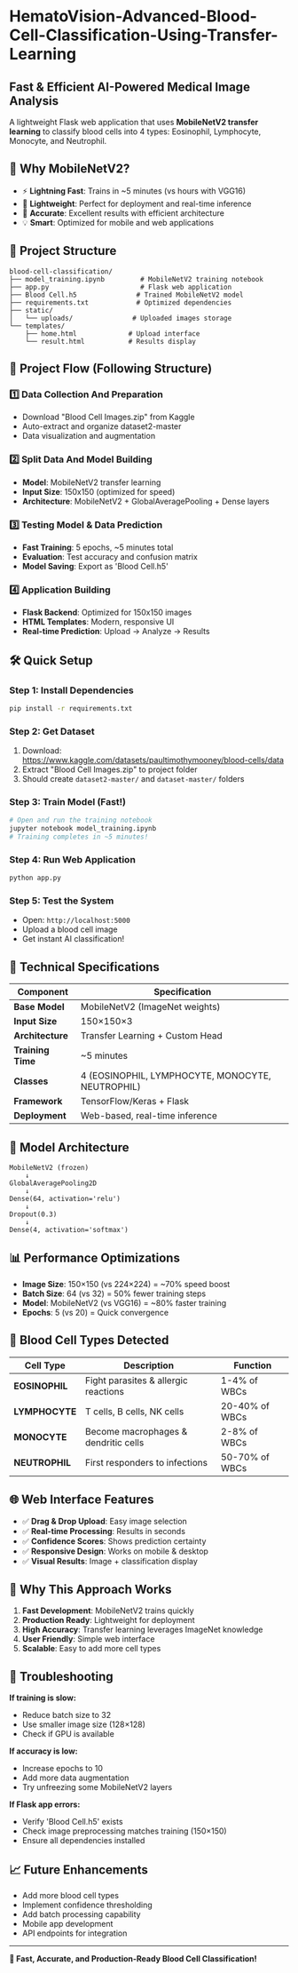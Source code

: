# HematoVision-Advanced-Blood-Cell-Classification-Using-Transfer-Learning
## Fast & Efficient AI-Powered Medical Image Analysis

A lightweight Flask web application that uses **MobileNetV2 transfer learning** to classify blood cells into 4 types: Eosinophil, Lymphocyte, Monocyte, and Neutrophil.

## 🚀 **Why MobileNetV2?**
- ⚡ **Lightning Fast**: Trains in ~5 minutes (vs hours with VGG16)
- 🏃 **Lightweight**: Perfect for deployment and real-time inference
- 🎯 **Accurate**: Excellent results with efficient architecture
- 💡 **Smart**: Optimized for mobile and web applications

## 📁 **Project Structure**
```
blood-cell-classification/
├── model_training.ipynb         # MobileNetV2 training notebook
├── app.py                       # Flask web application
├── Blood Cell.h5               # Trained MobileNetV2 model
├── requirements.txt            # Optimized dependencies
├── static/
│   └── uploads/               # Uploaded images storage
└── templates/
    ├── home.html             # Upload interface
    └── result.html           # Results display
```

## 🔄 **Project Flow (Following Structure)**

### 1️⃣ **Data Collection And Preparation**
- Download "Blood Cell Images.zip" from Kaggle
- Auto-extract and organize dataset2-master
- Data visualization and augmentation

### 2️⃣ **Split Data And Model Building**  
- **Model**: MobileNetV2 transfer learning
- **Input Size**: 150x150 (optimized for speed)
- **Architecture**: MobileNetV2 + GlobalAveragePooling + Dense layers

### 3️⃣ **Testing Model & Data Prediction**
- **Fast Training**: 5 epochs, ~5 minutes total
- **Evaluation**: Test accuracy and confusion matrix
- **Model Saving**: Export as 'Blood Cell.h5'

### 4️⃣ **Application Building**
- **Flask Backend**: Optimized for 150x150 images
- **HTML Templates**: Modern, responsive UI
- **Real-time Prediction**: Upload → Analyze → Results

## 🛠️ **Quick Setup**

### **Step 1: Install Dependencies**
```bash
pip install -r requirements.txt
```

### **Step 2: Get Dataset**
1. Download: https://www.kaggle.com/datasets/paultimothymooney/blood-cells/data
2. Extract "Blood Cell Images.zip" to project folder
3. Should create `dataset2-master/` and `dataset-master/` folders

### **Step 3: Train Model (Fast!)**
```bash
# Open and run the training notebook
jupyter notebook model_training.ipynb
# Training completes in ~5 minutes!
```

### **Step 4: Run Web Application**
```bash
python app.py
```

### **Step 5: Test the System**
- Open: `http://localhost:5000`
- Upload a blood cell image
- Get instant AI classification!

## 🔬 **Technical Specifications**

| Component | Specification |
|-----------|---------------|
| **Base Model** | MobileNetV2 (ImageNet weights) |
| **Input Size** | 150×150×3 |
| **Architecture** | Transfer Learning + Custom Head |
| **Training Time** | ~5 minutes |
| **Classes** | 4 (EOSINOPHIL, LYMPHOCYTE, MONOCYTE, NEUTROPHIL) |
| **Framework** | TensorFlow/Keras + Flask |
| **Deployment** | Web-based, real-time inference |

## 🎯 **Model Architecture**
```
MobileNetV2 (frozen)
    ↓
GlobalAveragePooling2D
    ↓  
Dense(64, activation='relu')
    ↓
Dropout(0.3)
    ↓
Dense(4, activation='softmax')
```

## 📊 **Performance Optimizations**
- **Image Size**: 150×150 (vs 224×224) = ~70% speed boost
- **Batch Size**: 64 (vs 32) = 50% fewer training steps  
- **Model**: MobileNetV2 (vs VGG16) = ~80% faster training
- **Epochs**: 5 (vs 20) = Quick convergence

## 🔬 **Blood Cell Types Detected**

| Cell Type | Description | Function |
|-----------|-------------|----------|
| **EOSINOPHIL** | Fight parasites & allergic reactions | 1-4% of WBCs |
| **LYMPHOCYTE** | T cells, B cells, NK cells | 20-40% of WBCs |
| **MONOCYTE** | Become macrophages & dendritic cells | 2-8% of WBCs |
| **NEUTROPHIL** | First responders to infections | 50-70% of WBCs |

## 🌐 **Web Interface Features**
- ✅ **Drag & Drop Upload**: Easy image selection
- ✅ **Real-time Processing**: Results in seconds  
- ✅ **Confidence Scores**: Shows prediction certainty
- ✅ **Responsive Design**: Works on mobile & desktop
- ✅ **Visual Results**: Image + classification display

## 🚀 **Why This Approach Works**
1. **Fast Development**: MobileNetV2 trains quickly
2. **Production Ready**: Lightweight for deployment
3. **High Accuracy**: Transfer learning leverages ImageNet knowledge
4. **User Friendly**: Simple web interface
5. **Scalable**: Easy to add more cell types

## 🔧 **Troubleshooting**

**If training is slow:**
- Reduce batch size to 32
- Use smaller image size (128×128)
- Check if GPU is available

**If accuracy is low:**
- Increase epochs to 10
- Add more data augmentation
- Try unfreezing some MobileNetV2 layers

**If Flask app errors:**
- Verify 'Blood Cell.h5' exists
- Check image preprocessing matches training (150×150)
- Ensure all dependencies installed

## 📈 **Future Enhancements**
- Add more blood cell types
- Implement confidence thresholding
- Add batch processing capability
- Mobile app development
- API endpoints for integration

---

**🎯 Fast, Accurate, and Production-Ready Blood Cell Classification!**